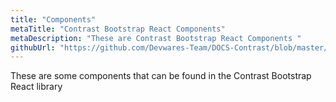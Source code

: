 ```yaml
---
title: "Components"
metaTitle: "Contrast Bootstrap React Components"
metaDescription: "These are Contrast Bootstrap React Components "
githubUrl: "https://github.com/Devwares-Team/DOCS-Contrast/blob/master/content/contrast/react/components.md"
---
```


These are some components that can be found in the Contrast Bootstrap React library

